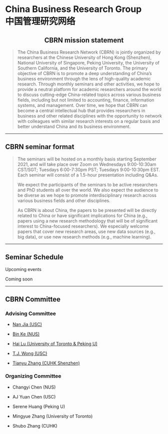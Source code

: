 # China Business Research Group <br> 中国管理研究网络


## <center>CBRN mission statement</center>
 
> The China Business Research Network (CBRN) is jointly organized by researchers at the Chinese University of Hong Kong (Shenzhen), National University of Singapore, Peking University, the University of Southern California, and the University of Toronto. The primary objective of CBRN is to promote a deep understanding of China’s business environment through the lens of high-quality academic research. Through monthly seminars and other activities, we hope to provide a neutral platform for academic researchers around the world to discuss cutting-edge China-related topics across various business fields, including but not limited to accounting, finance, information systems, and management. Over time, we hope that CBRN can become a central intellectual hub that provides researchers in business and other related disciplines with the opportunity to network with colleagues with similar research interests on a regular basis and better understand China and its business environment.

***

## CBRN seminar format
 
> The seminars will be hosted on a monthly basis starting September 2021, and will take place over Zoom on Wednesdays 9:00-10:30am CST/SGT; Tuesdays 6:00-7:30pm PST; Tuesdays 9:00-10:30pm EST. Each seminar will consist of a 1.5-hour presentation including Q&As. 
> 
> We expect the participants of the seminars to be active researchers and PhD students all over the world. We also expect the audience to be diverse as we hope to promote interdisciplinary research across various business fields and other disciplines.
> 
> As CBRN is about China, the papers to be presented will be directly related to China or have significant implications for China (e.g., papers using a new research methodology that will be of significant interest to China-focused researchers). We especially welcome papers that cover new research areas, use new data sources (e.g., big data), or use new research methods (e.g., machine learning).

***

## Seminar Schedule
Upcoming events

Coming soon

***

## CBRN Committee
### Advising Committee 
 
*   [Nan Jia (USC)](https://www.marshall.usc.edu/personnel/nan-jia)

*   [Bin Ke (NUS)](https://bizfaculty.nus.edu.sg/faculty-details/?profId=451)

*   [Hai Lu (University of Toronto & Peking U)](https://www.rotman.utoronto.ca/FacultyAndResearch/Faculty/FacultyBios/Lu.aspx)

*   [T.J. Wong (USC)](https://www.marshall.usc.edu/personnel/tj-wong)

*   [Tianyu Zhang (CUHK Shenzhen)](https://sfi.cuhk.edu.cn/en/show-28-25.html)
 
### Organizing Committee 
 
*   Changyi Chen (NUS)

*   AJ Yuan Chen (USC)

*   Serene Huang (Peking U)

*   Mingyue Zhang (University of Toronto)

*   Shubo Zhang (CUHK)
 

